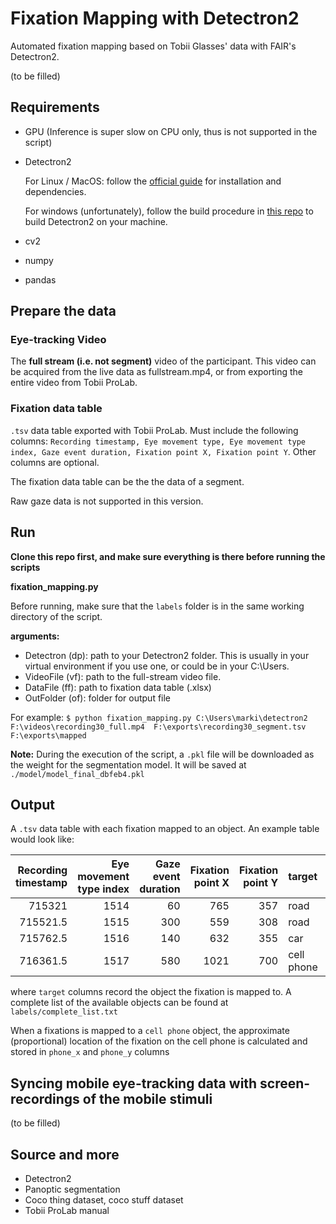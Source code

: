 # Fixation Mapping with Detectron2

Automated fixation mapping based on Tobii Glasses' data with FAIR's Detectron2. 

(to be filled)

## Requirements

- GPU (Inference is super slow on CPU only, thus is not supported in the script)
- Detectron2

  For Linux / MacOS: follow the [official guide](https://github.com/facebookresearch/detectron2/blob/master/INSTALL.md) for installation and dependencies. 

  For windows (unfortunately), follow the build procedure in [this repo](https://github.com/conansherry/detectron2) to build Detectron2 on your machine. 

- cv2

- numpy

- pandas

## Prepare the data

### Eye-tracking Video

The **full stream (i.e. not segment)** video of the participant. This video can be acquired from the live data as fullstream.mp4, or from exporting the entire video from Tobii ProLab. 

### Fixation data table

`.tsv` data table exported with Tobii ProLab. Must include the following columns: `Recording timestamp, Eye movement type, Eye movement type index, Gaze event duration, Fixation point X, Fixation point Y`.  Other columns are optional. 

The fixation data table can be the the data of a segment. 

Raw gaze data is not supported in this version. 

## Run
**Clone this repo first, and make sure everything is there before running the scripts**  


**fixation_mapping.py**

Before running, make sure that the `labels` folder is in the same working directory of the script.

**arguments:**

- Detectron (dp): path to your Detectron2 folder. This is usually in your virtual environment if you use one, or could be in your C:\Users\. 
- VideoFile (vf): path to the full-stream video file.
- DataFile (ff): path to fixation data table (.xlsx)
- OutFolder (of): folder for output file

For example: `$ python fixation_mapping.py C:\Users\marki\detectron2 F:\videos\recording30_full.mp4  F:\exports\recording30_segment.tsv F:\exports\mapped `   

 **Note:** During the execution of the script, a `.pkl` file will be downloaded as the weight for the segmentation model. It will be saved at `./model/model_final_dbfeb4.pkl`

## Output

A `.tsv` data table with each fixation mapped to an object. An example table would look like: 

| Recording timestamp | Eye movement type index | Gaze  event duration | Fixation point X | Fixation point Y | target     |  phone_x |  phone_y |
| ------------------: | ----------------------: | -------------------: | ---------------: | ---------------: | :--------- | -------: | -------: |
|              715321 |                    1514 |                   60 |              765 |              357 | road       |          |          |
|            715521.5 |                    1515 |                  300 |              559 |              308 | road       |          |          |
|            715762.5 |                    1516 |                  140 |              632 |              355 | car        |          |          |
|            716361.5 |                    1517 |                  580 |             1021 |              700 | cell phone | 0.76 | 0.33 |

where `target` columns record the object the fixation is mapped to. A complete list of the available objects can be found at `labels/complete_list.txt`  

When a fixations is mapped to a `cell phone` object, the approximate (proportional) location of the fixation on the cell phone is calculated and stored in `phone_x` and `phone_y` columns

## Syncing mobile eye-tracking data with screen-recordings of the mobile stimuli 

(to be filled)

## Source and more

- Detectron2
- Panoptic segmentation
- Coco thing dataset, coco stuff dataset
- Tobii ProLab manual
